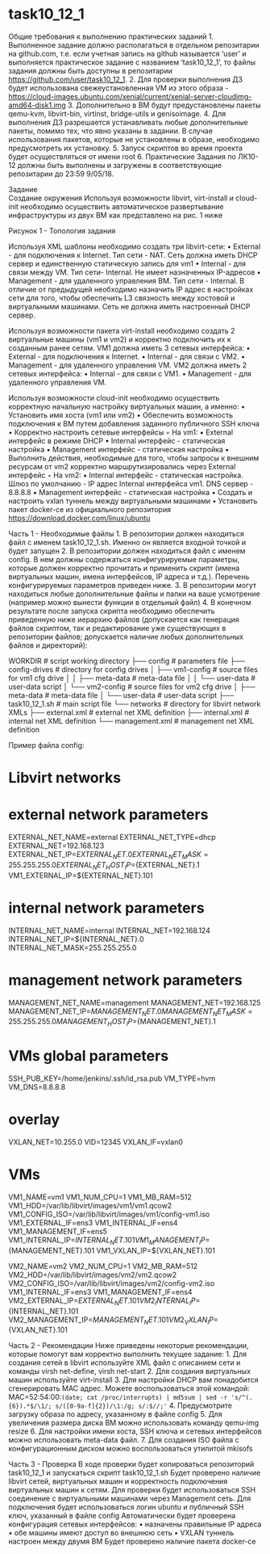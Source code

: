 # task10_12_1


Общие требования к выполнению практических заданий
    1. Выполненное задание должно располагаться в отдельном репозитарии на github.com, т.е. если учетная запись на github называется ‘user’ и выполняется практическое задание с названием ‘task10_12_1’, то файлы задания должны быть доступны в репозитарии https://github.com/user/task10_12_1. 
    2. Для проверки выполнения ДЗ будет использована свежеустановленная VM из этого образа - https://cloud-images.ubuntu.com/xenial/current/xenial-server-cloudimg-amd64-disk1.img
    3. Дополнительно в ВМ будут предустановлены пакеты qemu-kvm, libvirt-bin, virtinst, bridge-utils и genisoimage.
    4. Для выполнения ДЗ разрешается устанавливать любые дополнительные пакеты, помимо тех, что явно указаны в задании. В случае использования пакетов, которые не установлены в образе, необходимо предусмотреть их установку.
    5. Запуск скриптов во время проекта будет осуществляться от имени root
    6. Практические Задания по ЛК10-12 должны быть выполнены и загружены в соответствующие репозитарии до 23:59 9/05/18.


Задание  
Создание окружения
Используя возможности libvirt, virt-install и cloud-init необходимо осуществить автоматическое развертывание инфраструктуры из двух ВМ как представлено на рис. 1 ниже


Рисунок 1 - Топология задания

Используя XML шаблоны необходимо создать три libvirt-сети:
    • External - для подключения к Internet. Тип сети - NAT. Сеть должна иметь DHCP сервер и единственную статическую запись для  vm1
    • Internal - для связи между VM. Тип сети- Internal. Не имеет назначенных IP-адресов
    • Management - для удаленного управления ВМ. Тип сети - Internal. В отличие от предыдущей необходимо назначить IP адрес в настройках сети для того, чтобы обеспечить L3 связность между хостовой и виртуальными машинами. Сеть не должна иметь настроенный DHCP сервер.

Используя возможности пакета virt-install необходимо создать 2 виртуальные машины (vm1 и vm2) и корректно подключить их к созданным ранее сетям.
VM1 должна иметь 3 сетевых интерфейса:
    • External - для подключения к Internet.
    • Internal - для связи с VM2.
    • Management - для удаленного управления VM.
VM2 должна иметь 2 сетевых интерфейса:
    • Internal - для связи с VM1. 
    • Management - для удаленного управления VM.

Используя возможности cloud-init необходимо осуществить корректную начальную настройку виртуальных машин, а именно:
    • Установить имя хоста (vm1 или vm2)
    • Обеспечить возможность подключения к ВМ путем добавления заданного публичного SSH ключа
    • Корректно настроить сетевые интерфейсы
        ◦ На vm1:
            ▪ External интерфейс в режиме DHCP
            ▪ Internal интерфейс - статическая настройка
            ▪ Management интерфейс - статическая настройка
            ▪ Выполнить действия, необходимые для того, чтобы запросы к внешним ресурсам от vm2 корректно маршрутизировались через External интерфейс
        ◦ На vm2:
            ▪ Internal интерфейс - статическая настройка. Шлюз по умолчанию - IP адрес Internal интерфейса vm1. DNS сервер - 8.8.8.8
            ▪ Management интерфейс - статическая настройка
    • Создать и настроить vxlan туннель между виртуальными машинами
    • Установить пакет docker-ce из официального репозитория https://download.docker.com/linux/ubuntu

Часть 1 - Необходимые файлы
    1. В репозитории должен находиться файл с именем task10_12_1.sh. Именно он  является входной точкой и будет запущен
    2. В репозитории должен находиться файл с именем config. В нем должны содержаться конфигурируемые параметры, которые должен корректно прочитать и применить скрипт (имена виртуальных машин, имена интерфейсов, IP адреса и т.д.). Перечень конфигурируемых параметров приведен ниже.
    3. В репозитории могут находиться любые дополнительные файлы и папки на ваше усмотрение (например можно вынести функции в отдельный файл)
    4. В конечном результате после запуска скрипта необходимо обеспечить приведенную ниже иерархию файлов (допускается как генерация файлов скриптом, так и редактирование уже существующих в репозитории файлов; допускается наличие любых дополнительных файлов и директорий):


WORKDIR				# script working directory
├── config				# parameters file
├── config-drives		# directory for config drives
│   ├── vm1-config		# source files for vm1 cfg drive
│   │   ├── meta-data	# meta-data file
│   │   └── user-data	# user-data script
│   └── vm2-config		# source files for vm2 cfg drive
│       ├── meta-data	# meta-data file
│       └── user-data	# user-data script
├── task10_12_1.sh		# main script file
└── networks			# directory for libvirt network XMLs
	├── external.xml	# external net XML definition
	├── internal.xml	# internal net XML definition
	└── management.xml	# management net XML definition



Пример файла config:

# Libvirt networks
# external network parameters
EXTERNAL_NET_NAME=external
EXTERNAL_NET_TYPE=dhcp
EXTERNAL_NET=192.168.123
EXTERNAL_NET_IP=${EXTERNAL_NET}.0
EXTERNAL_NET_MASK=255.255.255.0
EXTERNAL_NET_HOST_IP=${EXTERNAL_NET}.1
VM1_EXTERNAL_IP=${EXTERNAL_NET}.101

# internal network parameters
INTERNAL_NET_NAME=internal
INTERNAL_NET=192.168.124
INTERNAL_NET_IP=${INTERNAL_NET}.0
INTERNAL_NET_MASK=255.255.255.0

# management network parameters
MANAGEMENT_NET_NAME=management
MANAGEMENT_NET=192.168.125
MANAGEMENT_NET_IP=${MANAGEMENT_NET}.0
MANAGEMENT_NET_MASK=255.255.255.0
MANAGEMENT_HOST_IP=${MANAGEMENT_NET}.1

# VMs global parameters
SSH_PUB_KEY=/home/jenkins/.ssh/id_rsa.pub
VM_TYPE=hvm
VM_DNS=8.8.8.8
# overlay
VXLAN_NET=10.255.0
VID=12345
VXLAN_IF=vxlan0

# VMs
VM1_NAME=vm1
VM1_NUM_CPU=1
VM1_MB_RAM=512
VM1_HDD=/var/lib/libvirt/images/vm1/vm1.qcow2
VM1_CONFIG_ISO=/var/lib/libvirt/images/vm1/config-vm1.iso
VM1_EXTERNAL_IF=ens3
VM1_INTERNAL_IF=ens4
VM1_MANAGEMENT_IF=ens5
VM1_INTERNAL_IP=${INTERNAL_NET}.101
VM1_MANAGEMENT_IP=${MANAGEMENT_NET}.101
VM1_VXLAN_IP=${VXLAN_NET}.101

VM2_NAME=vm2
VM2_NUM_CPU=1
VM2_MB_RAM=512
VM2_HDD=/var/lib/libvirt/images/vm2/vm2.qcow2
VM2_CONFIG_ISO=/var/lib/libvirt/images/vm2/config-vm2.iso
VM1_INTERNAL_IF=ens3
VM1_MANAGEMENT_IF=ens4
VM2_EXTERNAL_IP=${EXTERNAL_NET}.101
VM2_INTERNAL_IP=${INTERNAL_NET}.101
VM2_MANAGEMENT_IP=${MANAGEMENT_NET}.101
VM2_VXLAN_IP=${VXLAN_NET}.101




Часть 2 - Рекомендации
Ниже приведены некоторые рекомендации, которые помогут вам корректно выполнить текущее задание:
    1. Для создания сетей в libvirt используйте XML файл с описанием сети и команды virsh net-define, virsh net-start
    2. Для создания виртуальных машин используйте virt-install
    3. Для настройки DHCP вам понадобится сгенерировать MAC адрес. Можете воспользоваться этой командой:
	MAC=52:54:00:`(date; cat /proc/interrupts) | md5sum | sed -r 's/^(.{6}).*$/\1/; s/([0-9a-f]{2})/\1:/g; s/:$//;'`
    4. Предусмотрите загрузку образа по адресу, указанному в файле config
    5. Для увеличения размера диска ВМ можно использовать команду qemu-img resize
    6. Для настройки имени хоста, SSH ключа и сетевых интерфейсов можно использовать meta-data файл.
    7. Для создания ISO файла с конфигурационным диском можно воспользоваться утилитой mkisofs

Часть 3 - Проверка
В ходе проверки будет копироваться репозиторий task10_12_1 и запускаться скрипт  task10_12_1.sh
Будет проверено наличие libvirt сетей, виртуальных машин и корректность подключения виртуальных машин к сетям.
Для проверки будет использоваться SSH соединение с виртуальными машинами через Management сеть. Для подключения будет использоваться логин ubuntu и публичный SSH ключ, указанный в файле config
Автоматически будет проверена конфигурация сетевых интерфейсов:
    • назначены правильные IP адреса
    • обе машины имеют доступ во внешнюю сеть
    • VXLAN туннель настроен между двумя ВМ
Будет проверено наличие пакета docker-ce

